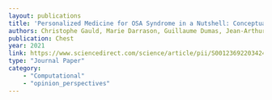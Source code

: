 ```yaml
---
layout: publications
title: 'Personalized Medicine for OSA Syndrome in a Nutshell: Conceptual Clarification for Integration'
authors: Christophe Gauld, Marie Darrason, Guillaume Dumas, Jean-Arthur Micoulaud-Franchi
publication: Chest
year: 2021
link: https://www.sciencedirect.com/science/article/pii/S0012369220342410
type: "Journal Paper"
category: 
    - "Computational"
    - "opinion_perspectives"
---
```

